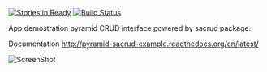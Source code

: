 [![Stories in Ready](https://badge.waffle.io/itcase/pyramid_sacrud_example.png?label=ready&title=Ready)](https://waffle.io/itcase/pyramid_sacrud_example)
[![Build Status](https://travis-ci.org/ITCase/pyramid_sacrud_example.png?branch=master)](https://travis-ci.org/ITCase/pyramid_sacrud_example)

App demostration pyramid CRUD interface powered by sacrud package.

Documentation http://pyramid-sacrud-example.readthedocs.org/en/latest/

![ScreenShot](https://raw.github.com/ITCase/pyramid_sacrud_example/master/docs/source/_static/pyramid_dnd.png)

